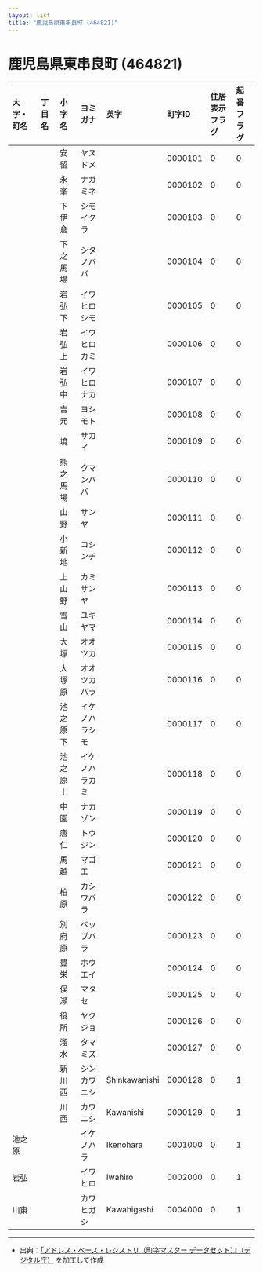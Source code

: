 ```yaml
---
layout: list
title: "鹿児島県東串良町 (464821)"
---
```


# 鹿児島県東串良町 (464821)

| 大字・町名 | 丁目名 | 小字名 | ヨミガナ | 英字 | 町字ID | 住居表示フラグ | 起番フラグ |
|:---|:---|:---|:---|:---|:---|:---|:---|
|  |  | 安留 | ヤスドメ |  | 0000101 | 0 | 0 |
|  |  | 永峯 | ナガミネ |  | 0000102 | 0 | 0 |
|  |  | 下伊倉 | シモイクラ |  | 0000103 | 0 | 0 |
|  |  | 下之馬場 | シタノババ |  | 0000104 | 0 | 0 |
|  |  | 岩弘下 | イワヒロシモ |  | 0000105 | 0 | 0 |
|  |  | 岩弘上 | イワヒロカミ |  | 0000106 | 0 | 0 |
|  |  | 岩弘中 | イワヒロナカ |  | 0000107 | 0 | 0 |
|  |  | 吉元 | ヨシモト |  | 0000108 | 0 | 0 |
|  |  | 境 | サカイ |  | 0000109 | 0 | 0 |
|  |  | 熊之馬場 | クマンババ |  | 0000110 | 0 | 0 |
|  |  | 山野 | サンヤ |  | 0000111 | 0 | 0 |
|  |  | 小新地 | コシンチ |  | 0000112 | 0 | 0 |
|  |  | 上山野 | カミサンヤ |  | 0000113 | 0 | 0 |
|  |  | 雪山 | ユキヤマ |  | 0000114 | 0 | 0 |
|  |  | 大塚 | オオツカ |  | 0000115 | 0 | 0 |
|  |  | 大塚原 | オオツカバラ |  | 0000116 | 0 | 0 |
|  |  | 池之原下 | イケノハラシモ |  | 0000117 | 0 | 0 |
|  |  | 池之原上 | イケノハラカミ |  | 0000118 | 0 | 0 |
|  |  | 中園 | ナカゾン |  | 0000119 | 0 | 0 |
|  |  | 唐仁 | トウジン |  | 0000120 | 0 | 0 |
|  |  | 馬越 | マゴエ |  | 0000121 | 0 | 0 |
|  |  | 柏原 | カシワバラ |  | 0000122 | 0 | 0 |
|  |  | 別府原 | ベップバラ |  | 0000123 | 0 | 0 |
|  |  | 豊栄 | ホウエイ |  | 0000124 | 0 | 0 |
|  |  | 俣瀬 | マタセ |  | 0000125 | 0 | 0 |
|  |  | 役所 | ヤクジョ |  | 0000126 | 0 | 0 |
|  |  | 溜水 | タマミズ |  | 0000127 | 0 | 0 |
|  |  | 新川西 | シンカワニシ | Shinkawanishi | 0000128 | 0 | 1 |
|  |  | 川西 | カワニシ | Kawanishi | 0000129 | 0 | 1 |
| 池之原 |  |  | イケノハラ | Ikenohara | 0001000 | 0 | 1 |
| 岩弘 |  |  | イワヒロ | Iwahiro | 0002000 | 0 | 1 |
| 川東 |  |  | カワヒガシ | Kawahigashi | 0004000 | 0 | 1 |

---

- 出典：[「アドレス・ベース・レジストリ（町字マスター データセット）』（デジタル庁）](https://www.digital.go.jp/policies/base_registry_address/) を加工して作成